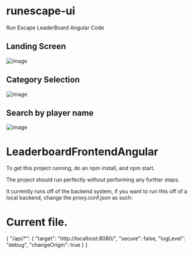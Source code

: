 # runescape-ui
Run Escape LeaderBoard Angular Code

Landing Screen
--------------
![image](https://user-images.githubusercontent.com/48672046/140803238-544deb3c-b163-457d-bcdf-6256e4ec22bb.png)

Category Selection
------------------
![image](https://user-images.githubusercontent.com/48672046/140803368-6e557f0d-a2df-4d8a-8c2d-14a7dd89aa99.png)

Search by player name
---------------------
![image](https://user-images.githubusercontent.com/48672046/140803484-3f74d2fa-8c82-47f5-ba25-ab2e2743ff3a.png)

# LeaderboardFrontendAngular

To get this project running, do an npm install, and npm start.

The project should run perfectly without performing any further steps.

It currently runs off of the backend system, if you want to run this off of a local backend, change the proxy.conf.json as such:

# Current file.
{
	"/api/*": {
		"target": "http://localhost:8080/",
		"secure": false,
		"logLevel": "debug",
		"changeOrigin": true
	}
}
